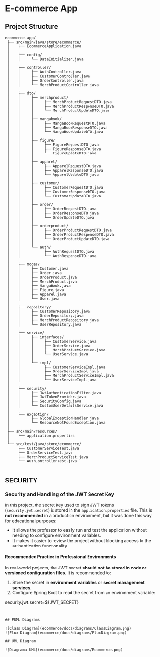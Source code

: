 # E-commerce App

## Project Structure

```text
ecommerce-app/
 ├── src/main/java/store/ecommerce/
 │    ├── EcommerceApplication.java
 │
 │    ├── config/
 │    │     └── DataInitializer.java
 │
 │    ├── controller/
 │    │     ├── AuthController.java
 │    │     ├── CustomerController.java
 │    │     ├── OrderController.java
 │    │     └── MerchProductController.java
 │
 │    ├── dto/
 │    │     ├── merchproduct/
 │    │     │     ├── MerchProductRequestDTO.java
 │    │     │     ├── MerchProductResponseDTO.java
 │    │     │     └── MerchProductUpdateDTO.java
 │    │     │
 │    │     ├── mangabook/
 │    │     │     ├── MangaBookRequestDTO.java
 │    │     │     ├── MangaBookResponseDTO.java
 │    │     │     └── MangaBookUpdateDTO.java
 │    │     │
 │    │     ├── figure/
 │    │     │     ├── FigureRequestDTO.java
 │    │     │     ├── FigureResponseDTO.java
 │    │     │     └── FigureUpdateDTO.java
 │    │     │
 │    │     ├── apparel/
 │    │     │     ├── ApparelRequestDTO.java
 │    │     │     ├── ApparelResponseDTO.java
 │    │     │     └── ApparelUpdateDTO.java
 │    │     │
 │    │     ├── customer/
 │    │     │     ├── CustomerRequestDTO.java
 │    │     │     ├── CustomerResponseDTO.java
 │    │     │     └── CustomerUpdateDTO.java
 │    │     │
 │    │     ├── order/
 │    │     │     ├── OrderRequestDTO.java
 │    │     │     ├── OrderResponseDTO.java
 │    │     │     └── OrderUpdateDTO.java
 │    │     │
 │    │     ├── orderproduct/
 │    │     │     ├── OrderProductRequestDTO.java
 │    │     │     ├── OrderProductResponseDTO.java
 │    │     │     └── OrderProductUpdateDTO.java
 │    │     │
 │    │     └── auth/
 │    │           ├── AuthRequestDTO.java
 │    │           └── AuthResponseDTO.java
 │
 │    ├── model/
 │    │     ├── Customer.java
 │    │     ├── Order.java
 │    │     ├── OrderProduct.java
 │    │     ├── MerchProduct.java
 │    │     ├── MangaBook.java
 │    │     ├── Figure.java
 │    │     ├── Apparel.java
 │    │     └── User.java
 │
 │    ├── repository/
 │    │     ├── CustomerRepository.java
 │    │     ├── OrderRepository.java
 │    │     ├── MerchProductRepository.java
 │    │     └── UserRepository.java
 │
 │    ├── service/
 │    │     ├── interfaces/
 │    │     │     ├── CustomerService.java
 │    │     │     ├── OrderService.java
 │    │     │     ├── MerchProductService.java
 │    │     │     └── UserService.java
 │    │     │
 │    │     └── impl/
 │    │           ├── CustomerServiceImpl.java
 │    │           ├── OrderServiceImpl.java
 │    │           ├── MerchProductServiceImpl.java
 │    │           └── UserServiceImpl.java
 │
 │    ├── security/
 │    │     ├── JwtAuthenticationFilter.java
 │    │     ├── JwtTokenProvider.java
 │    │     ├── SecurityConfig.java
 │    │     └── CustomUserDetailsService.java
 │
 │    └── exception/
 │          ├── GlobalExceptionHandler.java
 │          └── ResourceNotFoundException.java
 │
 ├── src/main/resources/
 │    └── application.properties
 │
 └── src/test/java/store/ecommerce/
      ├── CustomerServiceTest.java
      ├── OrderServiceTest.java
      ├── MerchProductServiceTest.java
      └── AuthControllerTest.java


```
## SECURITY

### Security and Handling of the JWT Secret Key

In this project, the secret key used to sign JWT tokens (`security.jwt.secret`) is stored in the `application.properties` file. This is **not recommended** in a production environment, but it was done this way for educational purposes:

- It allows the professor to easily run and test the application without needing to configure environment variables.
- It makes it easier to review the project without blocking access to the authentication functionality.

#### Recommended Practice in Professional Environments

In real-world projects, the JWT secret **should not be stored in code or versioned configuration files**. It is recommended to:

1. Store the secret in **environment variables** or **secret management services**.
2. Configure Spring Boot to read the secret from an environment variable:

security.jwt.secret=${JWT_SECRET}
```properties


## PUML Diagrams

![Class Diagram](ecommerce/docs/diagrams/ClassDiagram.png)
![Flux Diagram](ecommerce/docs/diagrams/FluxDiagram.png)

## UML Diagram

![Diagrama UML](ecommerce/docs/diagrams/Ecommerce.png)
